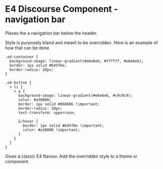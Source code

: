 # E4 Discourse Component - navigation bar
Places the a navigation bar below the header.

Style is purposely bland and meant to be overridden. Here is an example of how that can be done

```
.e4-container {
  background-image: linear-gradient(#e6e6e6, #ffffff, #e6e6e6);
  border: 1px solid #645f6e;
  border-radius: 10px;
}

.e4-button {
  > li {
    > a {
      background-image: linear-gradient(#e6e6e6, #c9c9c9);
      color: #a30000;
      border: 1px solid #868686 !important;
      border-radius: 10px;
      text-transform: uppercase;

      &:hover {
        border: 1px solid #645f6e !important;
        color: #a30000 !important;
      }
    }
  }
}
```
Gives a classic E4 flavour. Add the overridden style to a theme or component.
